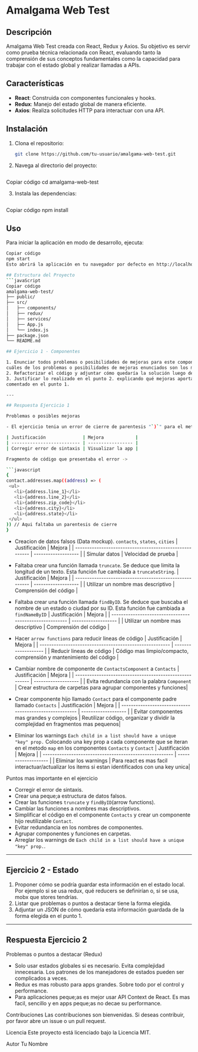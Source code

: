 # Amalgama Web Test

## Descripción

Amalgama Web Test creada con React, Redux y Axios. Su objetivo es servir como prueba técnica relacionada con React, evaluando tanto la comprensión de sus conceptos fundamentales como la capacidad para trabajar con el estado global y realizar llamadas a APIs.

## Características

- **React**: Construida con componentes funcionales y hooks.
- **Redux**: Manejo del estado global de manera eficiente.
- **Axios**: Realiza solicitudes HTTP para interactuar con una API.

## Instalación

1. Clona el repositorio:

   ```bash
   git clone https://github.com/tu-usuario/amalgama-web-test.git

2. Navega al directorio del proyecto:

   ```bash
Copiar código
cd amalgama-web-test

3. Instala las dependencias:

   ```bash
Copiar código
npm install

## Uso

Para iniciar la aplicación en modo de desarrollo, ejecuta:

   ```bash
Copiar código
npm start
Esto abrirá la aplicación en tu navegador por defecto en http://localhost:3000.

## Estructura del Proyecto
   ```javaScript
Copiar código
amalgama-web-test/
├── public/
├── src/
│   ├── components/
│   ├── redux/
│   ├── services/
│   ├── App.js
│   └── index.js
├── package.json
└── README.md

## Ejercicio 1 - Componentes

1. Enunciar todos problemas o posibilidades de mejoras para este componente. Mencionar
   cuáles de los problemas o posibilidades de mejoras enunciados son los más importantes.
2. Refactorizar el código y adjuntar cómo quedaría la solución luego de la refactorización.
3. Justificar lo realizado en el punto 2. explicando qué mejoras aporta y por qué soluciona lo
   comentado en el punto 1.

---

## Respuesta Ejercicio 1

Problemas o posibles mejoras

- El ejercicio tenia un error de cierre de parentesis "`)`" para el metodo `map`.

  | Justificación              | Mejora            |
  | -------------------------- | ----------------- |
  | Corregir error de sintaxis | Visualizar la app |

  Fragmento de código que presentaba el error ->

```javascript
{
  contact.addresses.map((address) => (
    <ul>
      <li>{address.line_1}</li>
      <li>{address.line_2}</li>
      <li>{address.zip_code}</li>
      <li>{address.city}</li>
      <li>{address.state}</li>
    </ul>
  )) // Aqui faltaba un parentesis de cierre
}
```

- Creacion de datos falsos (Data mockup). `contacts`, `states`, `cities`
  | Justificación | Mejora |
  | ------------------------------------------------------- | ------------------- |
  | Simular datos | Velocidad de prueba |

- Faltaba crear una función llamada `truncate`. Se deduce que limita la longitud de un texto. Esta función fue cambiada a `truncateString`.
  | Justificación | Mejora |
  | ------------------------------------------------------- | ------------------- |
  | Utilizar un nombre mas descriptivo | Comprensión del código |

- Faltaba crear una función llamada `findByID`. Se deduce que buscaba el nombre de un estado o ciudad por su ID. Esta función fue cambiada a `findNameByID`
  | Justificación | Mejora |
  | ------------------------------------------------------- | ------------------- |
  | Utilizar un nombre mas descriptivo | Comprensión del código |

- Hacer `arrow functions` para reducir lineas de código
  | Justificación | Mejora |
  | ------------------------------------------------------- | ------------------- |
  | Reducir lineas de código | Código mas limpio/compacto, comprensión y mantenimiento del código |

- Cambiar nombre de componente de `ContactsComponent` a `Contacts`
  | Justificación | Mejora |
  | ------------------------------------------------------- | ------------------- |
  | Evita redundancia con la palabra `Component` | Crear estructura de carpetas para agrupar componentes y funciones|

- Crear componente hijo llamado `Contact` para el componente padre llamado `Contacts`
  | Justificación | Mejora |
  | ------------------------------------------------------- | ------------------- |
  | Evitar componentes mas grandes y complejos | Reutilizar código, organizar y dividir la complejidad en fragmentos mas pequenos|

- Eliminar los warnings `Each child in a list should have a unique "key" prop.` Colocando una key prop a cada componente que se iteran en el metodo `map`
  en los componentes `Contacts` y `Contact`
  | Justificación | Mejora |
  | ------------------------------------------------------- | ------------------- |
  | Eliminar los warnings | Para react es mas facil interactuar/actualizar los items si estan identificados con una key unica|

Puntos mas importante en el ejercicio

- Corregir el error de sintaxis.
- Crear una peque;a estructura de datos falsos.
- Crear las funciones `truncate` y `findByID`(arrow functions).
- Cambiar las funciones a nombres mas descriptivos.
- Simplificar el código en el componente `Contacts` y crear un componente hijo reutilizable `Contact`.
- Evitar redundancia en los nombres de componentes.
- Agrupar componentes y funciones en carpetas.
- Arreglar los warnings de `Each child in a list should have a unique "key" prop.`.

---

## Ejercicio 2 - Estado

1. Proponer cómo se podría guardar esta información en el estado local. Por ejemplo si se
   usa redux, qué reducers se definirían o, si se usa, mobx que stores tendrías.
2. Listar que problemas o puntos a destacar tiene la forma elegida.
3. Adjuntar un JSON de cómo quedaría esta información guardada de la forma elegida en el punto 1.

---

## Respuesta Ejercicio 2

Problemas o puntos a destacar (Redux)

- Solo usar estados globales si es necesario. Evita complejidad innecesaria. Los patrones de los manejadores de estados pueden ser complicados a veces.
- Redux es mas robusto para apps grandes. Sobre todo por el control y performance.
- Para aplicaciones peque;as es mejor usar API Context de React. Es mas facil, sencillo y en apps peque;as no decae su performance.

Contribuciones
Las contribuciones son bienvenidas. Si deseas contribuir, por favor abre un issue o un pull request.

Licencia
Este proyecto está licenciado bajo la Licencia MIT.

Autor
Tu Nombre
